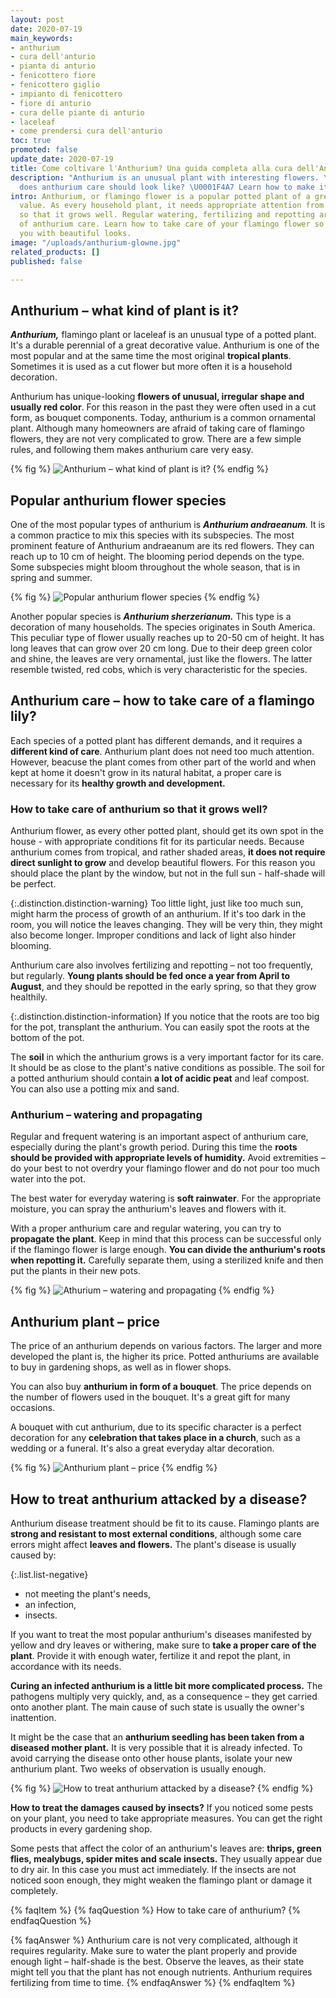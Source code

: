 ```yaml
---
layout: post
date: 2020-07-19
main_keywords:
- anthurium
- cura dell'anturio
- pianta di anturio
- fenicottero fiore
- fenicottero giglio
- impianto di fenicottero
- fiore di anturio
- cura delle piante di anturio
- laceleaf
- come prendersi cura dell'anturio
toc: true
promoted: false
update_date: 2020-07-19
title: Come coltivare l'Anthurium? Una guida completa alla cura dell'Anthurium
description: "Anthurium is an unusual plant with interesting flowers. \U0001F33A What
  does anthurium care should look like? \U0001F4A7 Learn how to make it look perfect!"
intro: Anthurium, or flamingo flower is a popular potted plant of a great aesthetic
  value. As every household plant, it needs appropriate attention from the owner,
  so that it grows well. Regular watering, fertilizing and repotting are the basics
  of anthurium care. Learn how to take care of your flamingo flower so that it rewards
  you with beautiful looks.
image: "/uploads/anthurium-glowne.jpg"
related_products: []
published: false

---
```

## Anthurium – what kind of plant is it?

**_Anthurium,_** flamingo plant or laceleaf is an unusual type of a potted plant. It's a durable perennial of a great decorative value. Anthurium is one of the most popular and at the same time the most original **tropical plants**. Sometimes it is used as a cut flower but more often it is a household decoration.

Anthurium has unique-looking **flowers of unusual, irregular shape and usually red color**. For this reason in the past they were often used in a cut form, as bouquet components. Today, anthurium is a common ornamental plant. Although many homeowners are afraid of taking care of flamingo flowers, they are not very complicated to grow. There are a few simple rules, and following them makes anthurium care very easy.

{% fig %}
![Anthurium – what kind of plant is it?](/uploads/anturium-6.jpg "Anthurium – what kind of plant is it?")
{% endfig %}

## Popular anthurium flower species

One of the most popular types of anthurium is **_Anthurium andraeanum_**_._ It is a common practice to mix this species with its subspecies. The most prominent feature of Anthurium andraeanum are its red flowers. They can reach up to 10 cm of height. The blooming period depends on the type. Some subspecies might bloom throughout the whole season, that is in spring and summer.

{% fig %}
![Popular anthurium flower species](/uploads/anturium-2.jpg "Popular anthurium flower species")
{% endfig %}

Another popular species is **_Anthurium sherzerianum._** This type is a decoration of many households. The species originates in South America. This peculiar type of flower usually reaches up to 20-50 cm of height. It has long leaves that can grow over 20 cm long. Due to their deep green color and shine, the leaves are very ornamental, just like the flowers. The latter resemble twisted, red cobs, which is very characteristic for the species.

## Anthurium care – how to take care of a flamingo lily?

Each species of a potted plant has different demands, and it requires a **different kind of care**. Anthurium plant does not need too much attention. However, beacuse the plant comes from other part of the world and when kept at home it doesn't grow in its natural habitat, a proper care is necessary for its **healthy growth and development.**

### How to take care of anthurium so that it grows well?

Anthurium flower, as every other potted plant, should get its own spot in the house - with appropriate conditions fit for its particular needs. Because anthurium comes from tropical, and rather shaded areas, **it does not require direct sunlight to grow** and develop beautiful flowers. For this reason you should place the plant by the window, but not in the full sun - half-shade will be perfect.

{:.distinction.distinction-warning}
Too little light, just like too much sun, might harm the process of growth of an anthurium. If it's too dark in the room, you will notice the leaves changing. They will be very thin, they might also become longer. Improper conditions and lack of light also hinder blooming.

Anthurium care also involves fertilizing and repotting – not too frequently, but regularly. **Young plants should be fed once a year from April to August**, and they should be repotted in the early spring, so that they grow healthily.

{:.distinction.distinction-information}
If you notice that the roots are too big for the pot, transplant the anthurium. You can easily spot the roots at the bottom of the pot.

The **soil** in which the anthurium grows is a very important factor for its care. It should be as close to the plant's native conditions as possible. The soil for a potted anthurium should contain **a lot of acidic peat** and leaf compost. You can also use a potting mix and sand.

### Anthurium – watering and propagating

Regular and frequent watering is an important aspect of anthurium care, especially during the plant's growth period. During this time the **roots should be provided with appropriate levels of humidity.** Avoid extremities – do your best to not overdry your flamingo flower and do not pour too much water into the pot.

The best water for everyday watering is **soft rainwater**. For the appropriate moisture, you can spray the anthurium's leaves and flowers with it.

With a proper anthurium care and regular watering, you can try to **propagate the plant**. Keep in mind that this process can be successful only if the flamingo flower is large enough. **You can divide the anthurium's roots when repotting it.** Carefully separate them, using a sterilized knife and then put the plants in their new pots.

{% fig %}
![Athurium – watering and propagating](/uploads/anturium-5.jpg "Athurium – watering and propagating")
{% endfig %}

## Anthurium plant – price

The price of an anthurium depends on various factors. The larger and more developed the plant is, the higher its price. Potted anthuriums are available to buy in gardening shops, as well as in flower shops.

You can also buy **anthurium in form of a bouquet**. The price depends on the number of flowers used in the bouquet. It's a great gift for many occasions.

A bouquet with cut anthurium, due to its specific character is a perfect decoration for any **celebration that takes place in a church**, such as a wedding or a funeral. It's also a great everyday altar decoration.

{% fig %}
![Anthurium plant – price](/uploads/anturium-4.jpg "Anthurium plant – price")
{% endfig %}

## How to treat anthurium attacked by a disease?

Anthurium disease treatment should be fit to its cause. Flamingo plants are **strong and resistant to most external conditions**, although some care errors might affect **leaves and flowers.** The plant's disease is usually caused by:

{:.list.list-negative}

* not meeting the plant's needs,
* an infection,
* insects.

If you want to treat the most popular anthurium's diseases manifested by yellow and dry leaves or withering, make sure to **take a proper care of the plant**. Provide it with enough water, fertilize it and repot the plant, in accordance with its needs.

**Curing an infected anthurium is a little bit more complicated process.** The pathogens multiply very quickly, and, as a consequence – they get carried onto another plant. The main cause of such state is usually the owner's inattention.

It might be the case that an **anthurium seedling has been taken from a diseased mother plant.** It is very possible that it is already infected. To avoid carrying the disease onto other house plants, isolate your new anthurium plant. Two weeks of observation is usually enough.

{% fig %}
![How to treat anthurium attacked by a disease?](/uploads/anturium-3.jpg "How to treat anthurium attacked by a disease?")
{% endfig %}

**How to treat the damages caused by insects?** If you noticed some pests on your plant, you need to take appropriate measures. You can get the right products in every gardening shop.

Some pests that affect the color of an anthurium's leaves are: **thrips, green flies, mealybugs, spider mites and scale insects.** They usually appear due to dry air. In this case you must act immediately. If the insects are not noticed soon enough, they might weaken the flamingo plant or damage it completely.

{% faqItem %}
{% faqQuestion %}
How to take care of anthurium?
{% endfaqQuestion %}

{% faqAnswer %}
Anthurium care is not very complicated, although it requires regularity. Make sure to water the plant properly and provide enough light – half-shade is the best. Observe the leaves, as their state might tell you that the plant has not enough nutrients. Anthurium requires fertilizing from time to time.
{% endfaqAnswer %}
{% endfaqItem %}